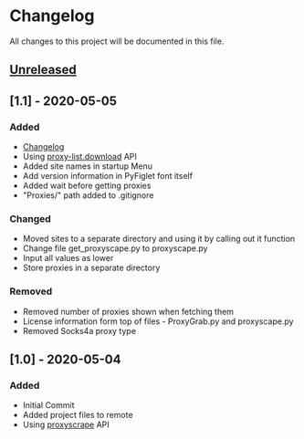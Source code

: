# Changelog
All changes to this project will be documented in this file.

## [Unreleased]

## [1.1] - 2020-05-05
### Added
- [Changelog](https://github.com/SkuzzyxD/ProxyGrab/blob/master/CHANGELOG.md)
- Using [proxy-list.download](https://proxy-list.download) API
- Added site names in startup Menu
- Add version information in PyFiglet font itself
- Added wait before getting proxies
- "Proxies/" path added to .gitignore

### Changed
- Moved sites to a separate directory and using it by calling out it function
- Change file get_proxyscape.py to proxyscape.py
- Input all values as lower
- Store proxies in a separate directory

### Removed
- Removed number of proxies shown when fetching them
- License information form top of files - ProxyGrab.py and proxyscape.py
- Removed Socks4a proxy type

## [1.0] - 2020-05-04
### Added
- Initial Commit
 - Added project files to remote
 - Using [proxyscrape](https://proxyscrape.com) API

[Unreleased]: https://github.com/olivierlacan/keep-a-changelog/compare/v1.0.0...HEAD
